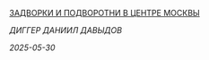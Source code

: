 <!--2025-05-30 17:40:24-->
<div class="yb">
  <a class="nodecor" href="/index.html?opasnye_puteshestviya/zadvorki_i_podvorotni_v_centre_moskvy">
    <img class="preview" data-videoid="https://www.youtube.com/embed/VSsrOLJF98g" src="https://i3.ytimg.com/vi/VSsrOLJF98g/hqdefault.jpg" align="left" alt="">
  </a>
  <div class="inlbl text">
    <p><a class="nodecor" href="/index.html?opasnye_puteshestviya/zadvorki_i_podvorotni_v_centre_moskvy">ЗАДВОРКИ И ПОДВОРОТНИ В ЦЕНТРЕ МОСКВЫ</a></p>
    <p><i class="smaller2">ДИГГЕР ДАНИИЛ ДАВЫДОВ</i></p>
    <i class="smaller3">2025-05-30</i>
  </div>
</div>
